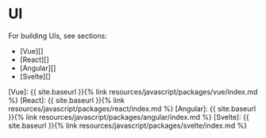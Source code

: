 # UI

For building UIs, see sections:

- [Vue][]
- [React][]
- [Angular][]
- [Svelte][]

[Vue]: {{ site.baseurl }}{% link resources/javascript/packages/vue/index.md %}
[React]: {{ site.baseurl }}{% link resources/javascript/packages/react/index.md %}
[Angular]: {{ site.baseurl }}{% link resources/javascript/packages/angular/index.md %}
[Svelte]: {{ site.baseurl }}{% link resources/javascript/packages/svelte/index.md %}

